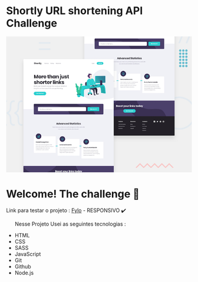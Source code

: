 # Shortly URL shortening API Challenge

![Design preview for the Shortly URL shortening API coding challenge](./design/desktop-preview.jpg)


<h1>Welcome! The challenge 👋</h1>
<p>Link para testar o projeto : <a href="https://fylo-project-portifolio.netlify.app/">Fylo</a> - RESPONSIVO ✔️</p>

<ul>
<p>Nesse Projeto Usei as seguintes tecnologias :<p>

<li>HTML
<li>CSS
<li>SASS
<li>JavaScript
<li>Git
<li>Github
<li>Node.js
</ul>

